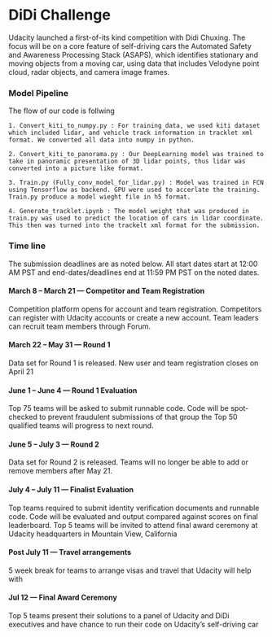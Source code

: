 # DiDi Challenge

Udacity launched a first-of-its kind competition with Didi Chuxing. The focus will be on a core feature of self-driving cars the Automated Safety and Awareness Processing Stack (ASAPS), which identifies stationary and moving objects from a moving car, using data that includes Velodyne point cloud, radar objects, and camera image frames.

### Model Pipeline

The flow of our code is follwing

    1. Convert_kiti_to_numpy.py : For training data, we used kiti dataset which included lidar, and vehicle track information in tracklet xml format. We converted all data into numpy in python.
    
    2. Convert_kiti_to_panorama.py : Our DeepLearning model was trained to take in panoramic presentation of 3D lidar points, thus lidar was converted into a picture like format.
    
    3. Train.py (Fully_conv_model_for_lidar.py) : Model was trained in FCN using Tensorflow as backend. GPU were used to accerlate the training. Train.py produce a model wieght file in h5 format.
    
    4. Generate_tracklet.ipynb : The model weight that was produced in train.py was used to predict the location of cars in lidar coordinate. This then was turned into the trackelt xml format for the submission. 

### Time line

The submission deadlines are as noted below. All start dates start at 12:00 AM PST and end-dates/deadlines end at 11:59 PM PST on the noted dates.

#### March 8 – March 21 — Competitor and Team Registration

Competition platform opens for account and team registration. Competitors can register with Udacity accounts or create a new account. Team leaders can recruit team members through Forum.

#### March 22 – May 31 — Round 1

Data set for Round 1 is released. New user and team registration closes on April 21

#### June 1 – June 4 — Round 1 Evaluation

Top 75 teams will be asked to submit runnable code. Code will be spot-checked to prevent fraudulent submissions of that group the Top 50 qualified teams will progress to next round.

#### June 5 – July 3 — Round 2

Data set for Round 2 is released. Teams will no longer be able to add or remove members after May 21.

#### July 4 – July 11 — Finalist Evaluation

Top teams required to submit identity verification documents and runnable code. Code will be evaluated and output compared against scores on final leaderboard. Top 5 teams will be invited to attend final award ceremony at Udacity headquarters in Mountain View, California

#### Post July 11 — Travel arrangements

5 week break for teams to arrange visas and travel that Udacity will help with

#### Jul 12 — Final Award Ceremony

Top 5 teams present their solutions to a panel of Udacity and DiDi executives and have chance to run their code on Udacity’s self-driving car
